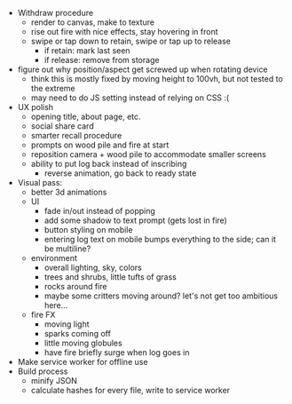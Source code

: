 * Withdraw procedure
    - render to canvas, make to texture
    - rise out fire with nice effects, stay hovering in front
    - swipe or tap down to retain, swipe or tap up to release
        - if retain: mark last seen
        - if release: remove from storage
* figure out why position/aspect get screwed up when rotating device
    - think this is mostly fixed by moving height to 100vh, but not tested to the extreme
    - may need to do JS setting instead of relying on CSS :(
* UX polish
    - opening title, about page, etc.
    - social share card
    - smarter recall procedure
    - prompts on wood pile and fire at start
    - reposition camera + wood pile to accommodate smaller screens
    - ability to put log back instead of inscribing
        - reverse animation, go back to ready state
* Visual pass:
    - better 3d animations
    - UI
        - fade in/out instead of popping
        - add some shadow to text prompt (gets lost in fire)
        - button styling on mobile
        - entering log text on mobile bumps everything to the side; can it be multiline?
    - environment
        - overall lighting, sky, colors
        - trees and shrubs, little tufts of grass
        - rocks around fire
        - maybe some critters moving around? let's not get too ambitious here...
    - fire FX
        - moving light
        - sparks coming off
        - little moving globules
        - have fire briefly surge when log goes in
* Make service worker for offline use
* Build process
    - minify JSON
    - calculate hashes for every file, write to service worker
